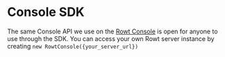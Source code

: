 # Console SDK



The same Console API we use on the [Rowt Console](https://console.rowt.app) is open for anyone to use through the SDK. You can access your own Rowt server instance by creating `new RowtConsole({your_server_url})`